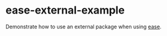 # ease-external-example

Demonstrate how to use an external package when using [ease](https://github.com/YuukanOO/ease).
